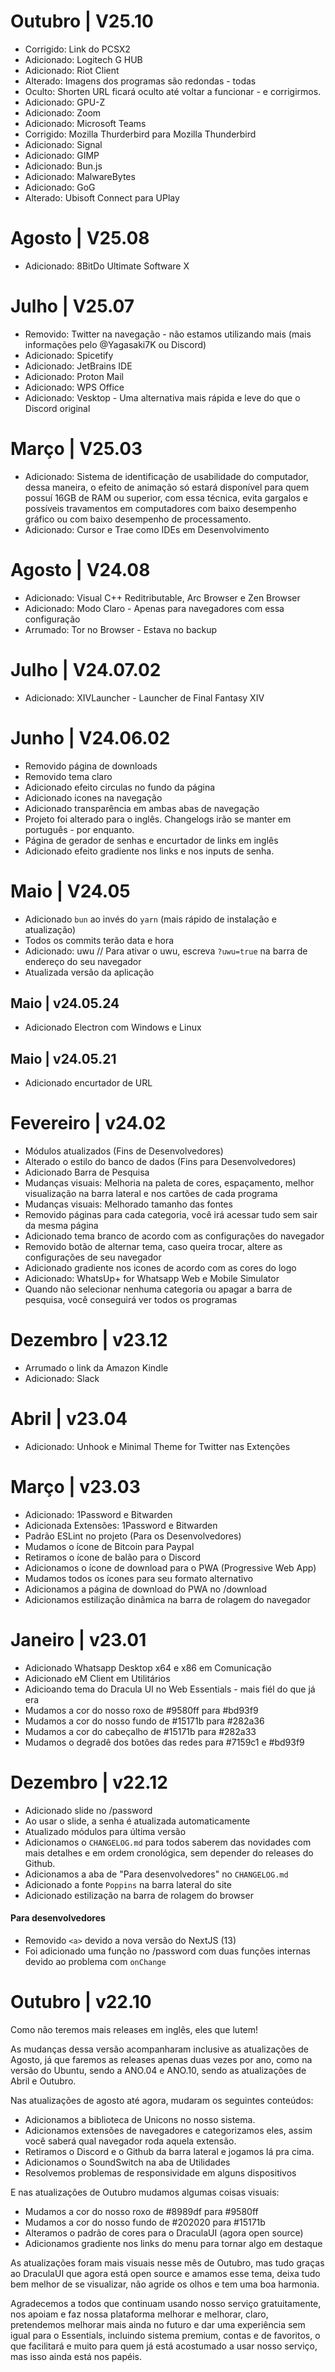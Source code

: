 # Outubro | V25.10
- Corrigido: Link do PCSX2
- Adicionado: Logitech G HUB
- Adicionado: Riot Client
- Alterado: Imagens dos programas são redondas - todas
- Oculto: Shorten URL ficará oculto até voltar a funcionar - e corrigirmos.
- Adicionado: GPU-Z
- Adicionado: Zoom
- Adicionado: Microsoft Teams
- Corrigido: Mozilla Thurderbird para Mozilla Thunderbird
- Adicionado: Signal
- Adicionado: GIMP
- Adicionado: Bun.js
- Adicionado: MalwareBytes
- Adicionado: GoG
- Alterado: Ubisoft Connect para UPlay

# Agosto | V25.08
- Adicionado: 8BitDo Ultimate Software X

# Julho | V25.07
- Removido: Twitter na navegação - não estamos utilizando mais (mais informações pelo @Yagasaki7K ou Discord)
- Adicionado: Spicetify
- Adicionado: JetBrains IDE
- Adicionado: Proton Mail
- Adicionado: WPS Office
- Adicionado: Vesktop - Uma alternativa mais rápida e leve do que o Discord original

# Março | V25.03
- Adicionado: Sistema de identificação de usabilidade do computador, dessa maneira, o efeito de animação só estará disponível para quem possuí 16GB de RAM ou superior, com essa técnica, evita gargalos e possíveis travamentos em computadores com baixo desempenho gráfico ou com baixo desempenho de processamento.
- Adicionado: Cursor e Trae como IDEs em Desenvolvimento

# Agosto | V24.08
- Adicionado: Visual C++ Reditributable, Arc Browser e Zen Browser
- Adicionado: Modo Claro - Apenas para navegadores com essa configuração
- Arrumado: Tor no Browser - Estava no backup

# Julho | V24.07.02
- Adicionado: XIVLauncher - Launcher de Final Fantasy XIV

# Junho | V24.06.02
- Removido página de downloads
- Removido tema claro
- Adicionado efeito circulas no fundo da página
- Adicionado icones na navegação
- Adicionado transparência em ambas abas de navegação
- Projeto foi alterado para o inglês. Changelogs irão se manter em português - por enquanto.
- Página de gerador de senhas e encurtador de links em inglês
- Adicionado efeito gradiente nos links e nos inputs de senha.

# Maio | V24.05
- Adicionado `bun` ao invés do `yarn` (mais rápido de instalação e atualização)
- Todos os commits terão data e hora
- Adicionado: uwu // Para ativar o uwu, escreva `?uwu=true` na barra de endereço do seu navegador
- Atualizada versão da aplicação

## Maio | v24.05.24
- Adicionado Electron com Windows e Linux

## Maio | v24.05.21
- Adicionado encurtador de URL

# Fevereiro | v24.02
- Módulos atualizados (Fins de Desenvolvedores)
- Alterado o estilo do banco de dados (Fins para Desenvolvedores)
- Adicionado Barra de Pesquisa
- Mudanças visuais: Melhoria na paleta de cores, espaçamento, melhor visualização na barra lateral e nos cartões de cada programa
- Mudanças visuais: Melhorado tamanho das fontes
- Removido páginas para cada categoria, você irá acessar tudo sem sair da mesma página
- Adicionado tema branco de acordo com as configurações do navegador
- Removido botão de alternar tema, caso queira trocar, altere as configurações de seu navegador
- Adicionado gradiente nos icones de acordo com as cores do logo
- Adicionado: WhatsUp+ for Whatsapp Web e Mobile Simulator
- Quando não selecionar nenhuma categoria ou apagar a barra de pesquisa, você conseguirá ver todos os programas

# Dezembro | v23.12
- Arrumado o link da Amazon Kindle
- Adicionado: Slack

# Abril | v23.04
- Adicionado: Unhook e Minimal Theme for Twitter nas Extenções

# Março | v23.03
- Adicionado: 1Password e Bitwarden
- Adicionada Extensões: 1Password e Bitwarden
- Padrão ESLint no projeto (Para os Desenvolvedores)
- Mudamos o ícone de Bitcoin para Paypal
- Retiramos o ícone de balão para o Discord
- Adicionamos o ícone de download para o PWA (Progressive Web App)
- Mudamos todos os ícones para seu formato alternativo
- Adicionamos a página de download do PWA no /download
- Adicionamos estilização dinâmica na barra de rolagem do navegador

# Janeiro | v23.01

- Adicionado Whatsapp Desktop x64 e x86 em Comunicação
- Adicionado eM Client em Utilitários
- Adicioando tema do Dracula UI no Web Essentials - mais fiél do que já era
- Mudamos a cor do nosso roxo de #9580ff para #bd93f9
- Mudamos a cor do nosso fundo de #15171b para #282a36
- Mudamos a cor do cabeçalho de #15171b para #282a33
- Mudamos o degradê dos botões das redes para #7159c1 e #bd93f9

# Dezembro | v22.12

- Adicionado slide no /password
- Ao usar o slide, a senha é atualizada automaticamente
- Atualizado módulos para última versão
- Adicionamos o `CHANGELOG.md` para todos saberem das novidades com mais detalhes e em ordem cronológica, sem depender do releases do Github.
- Adicionamos a aba de "Para desenvolvedores" no `CHANGELOG.md`
- Adicionado a fonte `Poppins` na barra lateral do site
- Adicionado estilização na barra de rolagem do browser

#### Para desenvolvedores
- Removido `<a>` devido a nova versão do NextJS (13)
- Foi adicionado uma função no /password com duas funções internas devido ao problema com `onChange`

# Outubro | v22.10
Como não teremos mais releases em inglês, eles que lutem!

As mudanças dessa versão acompanharam inclusive as atualizações de Agosto, já que faremos as releases apenas duas vezes por ano, como na versão do Ubuntu, sendo a ANO.04 e ANO.10, sendo as atualizações de Abril e Outubro.

Nas atualizações de agosto até agora, mudaram os seguintes conteúdos:

- Adicionamos a biblioteca de Unicons no nosso sistema.
- Adicionamos extensões de navegadores e categorizamos eles, assim você saberá qual navegador roda aquela extensão.
- Retiramos o Discord e o Github da barra lateral e jogamos lá pra cima.
- Adicionamos o SoundSwitch na aba de Utilidades
- Resolvemos problemas de responsividade em alguns dispositivos

E nas atualizações de Outubro mudamos algumas coisas visuais:
- Mudamos a cor do nosso roxo de #8989df para #9580ff
- Mudamos a cor do nosso fundo de #202020 para #15171b
- Alteramos o padrão de cores para o DraculaUI (agora open source)
- Adicionamos gradiente nos links do menu para tornar algo em destaque

As atualizações foram mais visuais nesse mês de Outubro, mas tudo graças ao DraculaUI que agora está open source e amamos esse tema, deixa tudo bem melhor de se visualizar, não agride os olhos e tem uma boa harmonia.

Agradecemos a todos que continuam usando nosso serviço gratuitamente, nos apoiam e faz nossa plataforma melhorar e melhorar, claro, pretendemos melhorar mais ainda no futuro e dar uma experiência sem igual para o Essentials, incluindo sistema premium, contas e de favoritos, o que facilitará e muito para quem já está acostumado a usar nosso serviço, mas isso ainda está nos papéis.